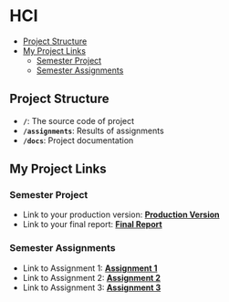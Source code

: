 # HCI

- [Project Structure](#project-structure)
- [My Project Links](#my-project-links)
  - [Semester Project](#semester-project)
  - [Semester Assignments](#semester-assignments)

## Project Structure

- **`/`**: The source code of project
- **`/assignments`**: Results of assignments
- **`/docs`**: Project documentation

## My Project Links

### Semester Project

- Link to your production version: [**Production Version**](URL_TO_PRODUCTION_VERSION) <!-- Replace with actual URL -->
- Link to your final report: [**Final Report**](URL_TO_FINAL_REPORT) <!-- Replace with actual URL -->
<!-- Add more as necessary -->

### Semester Assignments

- Link to Assignment 1: [**Assignment 1**](/assignments/written-summary.md) <!-- Replace with actual URL -->
- Link to Assignment 2: [**Assignment 2**](URL_TO_ASSIGNMENT_2) <!-- Replace with actual URL -->
- Link to Assignment 3: [**Assignment 3**](URL_TO_ASSIGNMENT_3) <!-- Replace with actual URL -->
<!-- Add more assignments as necessary -->

